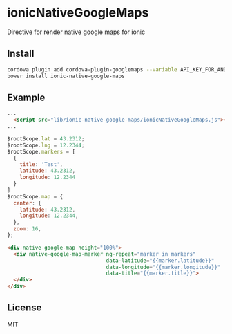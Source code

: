 # ionicNativeGoogleMaps
Directive for render native google maps for ionic

## Install

```bash
cordova plugin add cordova-plugin-googlemaps --variable API_KEY_FOR_ANDROID="YOUR_ANDROID_API_KEY_IS_HERE" --variable API_KEY_FOR_IOS="YOUR_IOS_API_KEY_IS_HERE"
bower install ionic-native-google-maps
```

## Example

```html
...
  <script src="lib/ionic-native-google-maps/ionicNativeGoogleMaps.js"></script>
...

```


```js
$rootScope.lat = 43.2312;
$rootScope.lng = 12.2344;
$rootScope.markers = [
  {
    title: 'Test',
    latitude: 43.2312,
    longitude: 12.2344
  }
]
$rootScope.map = {
  center: {
    latitude: 43.2312,
    longitude: 12.2344,
  },
  zoom: 16,
};
```

```html
<div native-google-map height="100%">
  <div native-google-map-marker ng-repeat="marker in markers"
                                data-latitude="{{marker.latitude}}"
                                data-longitude="{{marker.longitude}}"
                                data-title="{{marker.title}}">
  </div>
</div>
```

## License
MIT
